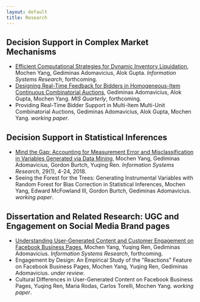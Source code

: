 ```yaml
---
layout: default
title: Research
---
```


## Decision Support in Complex Market Mechanisms

- [Efficient Computational Strategies for Dynamic Inventory Liquidation](https://papers.ssrn.com/sol3/papers.cfm?abstract_id=3251519), Mochen Yang, Gediminas Adomavicius, Alok Gupta. _Information Systems Research_, forthcoming.
- [Designing Real-Time Feedback for Bidders in Homogeneous-Item Continuous Combinatorial Auctions](https://papers.ssrn.com/sol3/papers.cfm?abstract_id=3294392), Gediminas Adomavicius, Alok Gupta, Mochen Yang. _MIS Quarterly_, forthcoming.
- Providing Real-Time Bidder Support in Multi-Item Multi-Unit Combinatorial Auctions, Gediminas Adomavicius, Alok Gupta, Mochen Yang. _working paper_.


## Decision Support in Statistical Inferences

- [Mind the Gap: Accounting for Measurement Error and Misclassification in Variables Generated via Data Mining](https://pubsonline.informs.org/doi/full/10.1287/isre.2017.0727), Mochen Yang, Gediminas Adomavicius, Gordon Burtch, Yuqing Ren. _Information Systems Research_, 29(1), 4-24, 2018.
- Seeing the Forest for the Trees: Generating Instrumental Variables with Random Forest for Bias Correction in Statistical Inferences, Mochen Yang, Edward McFowland III, Gordon Burtch, Gediminas Adomavicius. _working paper_.


## Dissertation and Related Research: UGC and Engagement on Social Media Brand pages

- [Understanding User-Generated Content and Customer Engagement on Facebook Business Pages](https://papers.ssrn.com/sol3/papers.cfm?abstract_id=3260294), Mochen Yang, Yuqing Ren, Gediminas Adomavicius. _Information Systems Research_, forthcoming.
- Engagement by Design: An Empirical Study of the "Reactions" Feature on Facebook Business Pages, Mochen Yang, Yuqing Ren, Gediminas Adomavicius. _under review_.
- Cultural Differences in User-Generated Content on Facebook Business Pages, Yuqing Ren, Maria Rodas, Carlos Torelli, Mochen Yang. _working paper_.
